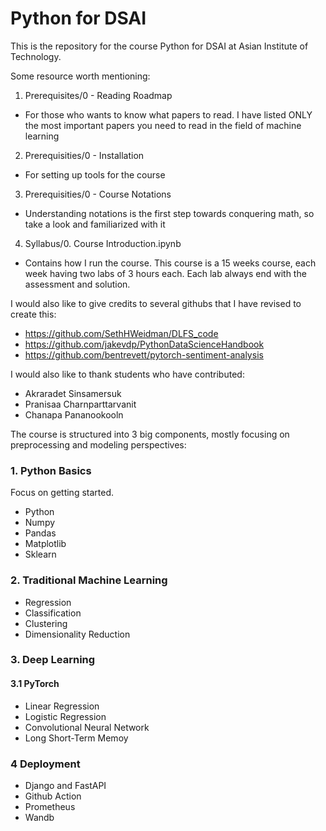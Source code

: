 # Python for DSAI

This is the repository for the course Python for DSAI at Asian Institute of Technology.

Some resource worth mentioning:

1. Prerequisites/0 - Reading Roadmap
  - For those who wants to know what papers to read.  I have listed ONLY the most important papers you need to read in the field of machine learning
2. Prerequisities/0 - Installation
  - For setting up tools for the course
3. Prerequisities/0 - Course Notations
  - Understanding notations is the first step towards conquering math, so take a look and familiarized with it
4. Syllabus/0. Course Introduction.ipynb
  - Contains how I run the course.  This course is a 15 weeks course, each week having two labs of 3 hours each.  Each lab always end with the assessment and solution.
  
I would also like to give credits to several githubs that I have revised to create this:

- https://github.com/SethHWeidman/DLFS_code
- https://github.com/jakevdp/PythonDataScienceHandbook
- https://github.com/bentrevett/pytorch-sentiment-analysis

I would also like to thank students who have contributed:

- Akraradet Sinsamersuk
- Pranisaa Charnparttarvanit
- Chanapa Pananookooln

The course is structured into 3 big components, mostly focusing on preprocessing and modeling perspectives:

### 1. Python Basics
Focus on getting started.
  - Python
  - Numpy
  - Pandas
  - Matplotlib
  - Sklearn
  
### 2. Traditional Machine Learning

- Regression
- Classification
- Clustering
- Dimensionality Reduction

### 3. Deep Learning

#### 3.1 PyTorch
  - Linear Regression
  - Logistic Regression
  - Convolutional Neural Network
  - Long Short-Term Memoy
  
### 4 Deployment 
  - Django and FastAPI
  - Github Action
  - Prometheus
  - Wandb
